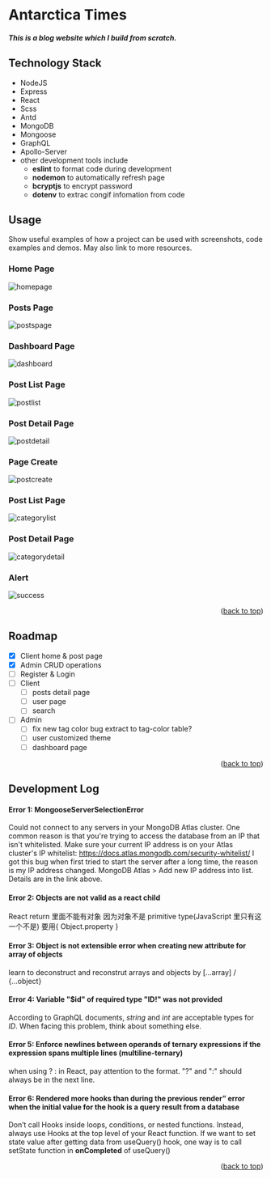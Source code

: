 <div id="top"></div>

# Antarctica Times

##### This is a blog website which I build from scratch.

## Technology Stack

- NodeJS
- Express
- React
- Scss
- Antd
- MongoDB
- Mongoose
- GraphQL
- Apollo-Server
- other development tools include
  - **eslint** to format code during development
  - **nodemon** to automatically refresh page
  - **bcryptjs** to encrypt password
  - **dotenv** to extrac congif infomation from code

<!-- USAGE EXAMPLES -->

## Usage

Show useful examples of how a project can be used with screenshots, code examples and demos. May also link to more resources.

### Home Page

![homepage]

### Posts Page

![postspage]

### Dashboard Page

![dashboard]

### Post List Page

![postlist]

### Post Detail Page

![postdetail]

### Page Create

![postcreate]

### Post List Page

![categorylist]

### Post Detail Page

![categorydetail]

### Alert

![success]

<p align="right">(<a href="#top">back to top</a>)</p>

<!-- ROADMAP -->

## Roadmap

- [x] Client home & post page
- [x] Admin CRUD operations
- [ ] Register & Login
- [ ] Client
  - [ ] posts detail page
  - [ ] user page
  - [ ] search
- [ ] Admin
  - [ ] fix new tag color bug
        extract to tag-color table?
  - [ ] user customized theme
  - [ ] dashboard page

<p align="right">(<a href="#top">back to top</a>)</p>

## Development Log

#### Error 1: MongooseServerSelectionError

Could not connect to any servers in your MongoDB Atlas cluster. One common reason is that you're trying to access the database from an IP that isn't whitelisted. Make sure your current IP address is on your Atlas cluster's IP whitelist: https://docs.atlas.mongodb.com/security-whitelist/
I got this bug when first tried to start the server after a long time, the reason is my IP address changed.
MongoDB Atlas > Add new IP address into list. Details are in the link above.

#### Error 2: Objects are not valid as a react child

React return 里面不能有对象
因为对象不是 primitive type(JavaScript 里只有这一个不是)
要用{ Object.property }

#### Error 3: Object is not extensible error when creating new attribute for array of objects

learn to deconstruct and reconstrut arrays and objects by [...array] / {...object}

#### Error 4: Variable \"$id\" of required type \"ID!\" was not provided

According to GraphQL documents, _string_ and _int_ are acceptable types for _ID_. When facing this problem, think about something else.

#### Error 5: Enforce newlines between operands of ternary expressions if the expression spans multiple lines (multiline-ternary)

when using ? : in React, pay attention to the format. "?" and ":" should always be in the next line.

#### Error 6: Rendered more hooks than during the previous render” error when the initial value for the hook is a query result from a database

Don’t call Hooks inside loops, conditions, or nested functions. Instead, always use Hooks at the top level of your React function.
If we want to set state value after getting data from useQuery() hook, one way is to call setState function in **onCompleted** of useQuery()

<p align="right">(<a href="#top">back to top</a>)</p>

[homepage]: /public/readme_imgs/homepage.png
[postspage]: /public/readme_imgs/postspage.png
[dashboard]: /public/readme_imgs/dashboard.png
[postlist]: /public/readme_imgs/postlist.png
[postdetail]: /public/readme_imgs/postdetail.png
[postcreate]: /public/readme_imgs/postcreate.png
[categorylist]: /public/readme_imgs/categorylist.png
[categorydetail]: /public/readme_imgs/categorydetail.png
[success]: /public/readme_imgs/success.png
